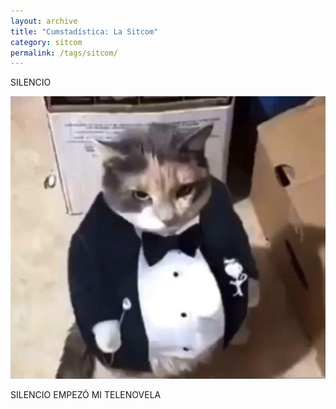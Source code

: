 ```yaml
---
layout: archive
title: "Cumstadística: La Sitcom"
category: sitcom
permalink: /tags/sitcom/
---
```


SILENCIO

![Gato Pachón](/assets/gato-fanegas.jpg)

SILENCIO EMPEZÓ MI TELENOVELA